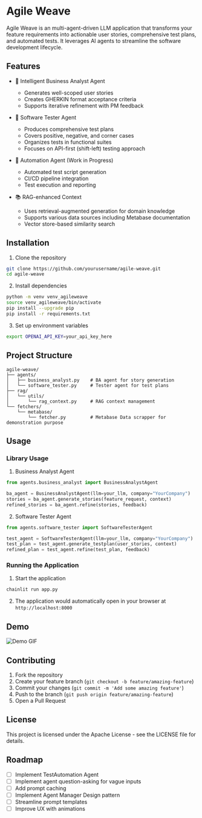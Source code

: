 # Agile Weave

Agile Weave is an multi-agent-driven LLM application that transforms your feature requirements into actionable user stories, comprehensive test plans, and automated tests. It leverages AI agents to streamline the software development lifecycle.

## Features

- 🤖 Intelligent Business Analyst Agent
  - Generates well-scoped user stories
  - Creates GHERKIN format acceptance criteria
  - Supports iterative refinement with PM feedback
  
- 🧪 Software Tester Agent
  - Produces comprehensive test plans
  - Covers positive, negative, and corner cases
  - Organizes tests in functional suites
  - Focuses on API-first (shift-left) testing approach

- 🔄 Automation Agent (Work in Progress)
  - Automated test script generation
  - CI/CD pipeline integration
  - Test execution and reporting

- 📚 RAG-enhanced Context
  - Uses retrieval-augmented generation for domain knowledge
  - Supports various data sources including Metabase documentation
  - Vector store-based similarity search

## Installation

1. Clone the repository
```bash
git clone https://github.com/yourusername/agile-weave.git
cd agile-weave
```

2. Install dependencies
```bash
python -m venv venv_agileweave
source venv_agileweave/bin/activate
pip install --upgrade pip
pip install -r requirements.txt
```

3. Set up environment variables
```bash
export OPENAI_API_KEY=your_api_key_here
```

## Project Structure

```
agile-weave/
├── agents/
│   ├── business_analyst.py    # BA agent for story generation
│   └── software_tester.py     # Tester agent for test plans
├── rag/
│   └── utils/
│       └── rag_context.py     # RAG context management
└── fetchers/
    └── metabase/
        └── fetcher.py         # Metabase Data scrapper for demonstration purpose
```

## Usage

### Library Usage

1. Business Analyst Agent
```python
from agents.business_analyst import BusinessAnalystAgent

ba_agent = BusinessAnalystAgent(llm=your_llm, company="YourCompany")
stories = ba_agent.generate_stories(feature_request, context)
refined_stories = ba_agent.refine(stories, feedback)
```

2. Software Tester Agent
```python
from agents.software_tester import SoftwareTesterAgent

test_agent = SoftwareTesterAgent(llm=your_llm, company="YourCompany")
test_plan = test_agent.generate_testplan(user_stories, context)
refined_plan = test_agent.refine(test_plan, feedback)
```

### Running the Application

1. Start the application
```bash
chainlit run app.py
```

2. The application would automatically open in your browser at `http://localhost:8000`

## Demo
![Demo GIF](assets/video/demo.gif)

## Contributing

1. Fork the repository
2. Create your feature branch (`git checkout -b feature/amazing-feature`)
3. Commit your changes (`git commit -m 'Add some amazing feature'`)
4. Push to the branch (`git push origin feature/amazing-feature`)
5. Open a Pull Request

## License

This project is licensed under the Apache License - see the LICENSE file for details.

## Roadmap

- [ ] Implement TestAutomation Agent
- [ ] Implement agent question-asking for vague inputs
- [ ] Add prompt caching
- [ ] Implement Agent Manager Design pattern
- [ ] Streamline prompt templates
- [ ] Improve UX with animations